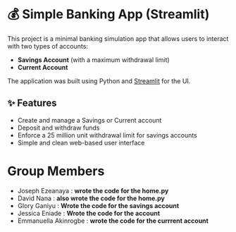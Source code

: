 # 💰 Simple Banking App (Streamlit)

This project is a minimal banking simulation app that allows users to interact with two types of accounts:
- **Savings Account** (with a maximum withdrawal limit)
- **Current Account**

The application was built using Python and [Streamlit](https://streamlit.io/) for the UI.


## ✨ Features

- Create and manage a Savings or Current account
- Deposit and withdraw funds
- Enforce a 25 million unit withdrawal limit for savings accounts
- Simple and clean web-based user interface

# **Group Members** 
- Joseph Ezeanaya :    **wrote the code for the home.py**
- David Nana :    **also wrote the code for the home.py**
- Glory Ganiyu :    **Wrote the code for the savings account**
- Jessica Eniade :    **Wrote the code for the account**
- Emmanuella Akinrogbe :    **wrote the code for the currrent account**
